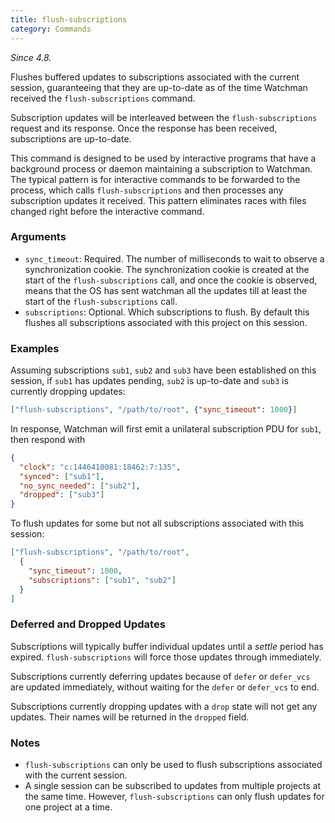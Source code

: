 ```yaml
---
title: flush-subscriptions
category: Commands
---
```


_Since 4.8._

Flushes buffered updates to subscriptions associated with the current session,
guaranteeing that they are up-to-date as of the time Watchman received the
`flush-subscriptions` command.

Subscription updates will be interleaved between the `flush-subscriptions`
request and its response. Once the response has been received, subscriptions are
up-to-date.

This command is designed to be used by interactive programs that have a
background process or daemon maintaining a subscription to Watchman. The typical
pattern is for interactive commands to be forwarded to the process, which calls
`flush-subscriptions` and then processes any subscription updates it received.
This pattern eliminates races with files changed right before the interactive
command.

### Arguments

- `sync_timeout`: Required. The number of milliseconds to wait to observe a
  synchronization cookie. The synchronization cookie is created at the start of
  the `flush-subscriptions` call, and once the cookie is observed, means that
  the OS has sent watchman all the updates till at least the start of the
  `flush-subscriptions` call.
- `subscriptions`: Optional. Which subscriptions to flush. By default this
  flushes all subscriptions associated with this project on this session.

### Examples

Assuming subscriptions `sub1`, `sub2` and `sub3` have been established on this
session, if `sub1` has updates pending, `sub2` is up-to-date and `sub3` is
currently dropping updates:

```json
["flush-subscriptions", "/path/to/root", {"sync_timeout": 1000}]
```

In response, Watchman will first emit a unilateral subscription PDU for `sub1`,
then respond with

```json
{
  "clock": "c:1446410081:18462:7:135",
  "synced": ["sub1"],
  "no_sync_needed": ["sub2"],
  "dropped": ["sub3"]
}
```

To flush updates for some but not all subscriptions associated with this
session:

```json
["flush-subscriptions", "/path/to/root",
  {
    "sync_timeout": 1000,
    "subscriptions": ["sub1", "sub2"]
  }
]
```

### Deferred and Dropped Updates

Subscriptions will typically buffer individual updates until a _settle_ period
has expired. `flush-subscriptions` will force those updates through immediately.

Subscriptions currently deferring updates because of `defer` or `defer_vcs` are
updated immediately, without waiting for the `defer` or `defer_vcs` to end.

Subscriptions currently dropping updates with a `drop` state will not get any
updates. Their names will be returned in the `dropped` field.

### Notes

- `flush-subscriptions` can only be used to flush subscriptions associated with
  the current session.
- A single session can be subscribed to updates from multiple projects at the
  same time. However, `flush-subscriptions` can only flush updates for one
  project at a time.

